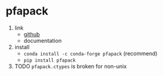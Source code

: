 # pfapack

1. link
   * [github](https://github.com/basnijholt/pfapack)
   * documentation
2. install
   * `conda install -c conda-forge pfapack` (recommend)
   * `pip install pfapack`
3. TODO `pfapack.ctypes` is broken for non-unix
